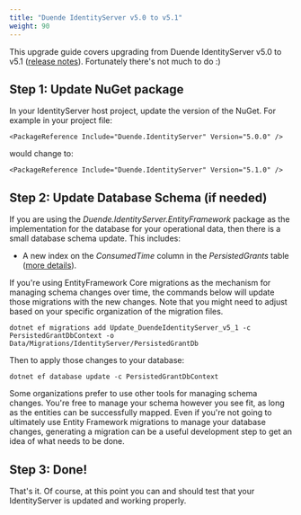 ```yaml
---
title: "Duende IdentityServer v5.0 to v5.1"
weight: 90
---
```


This upgrade guide covers upgrading from Duende IdentityServer v5.0 to v5.1 ([release notes](https://github.com/DuendeSoftware/IdentityServer/releases/tag/5.1.0)). Fortunately there's not much to do :)

## Step 1: Update NuGet package

In your IdentityServer host project, update the version of the NuGet. 
For example in your project file:

```
<PackageReference Include="Duende.IdentityServer" Version="5.0.0" />
```

would change to: 

```
<PackageReference Include="Duende.IdentityServer" Version="5.1.0" />
```

## Step 2: Update Database Schema (if needed)

If you are using the *Duende.IdentityServer.EntityFramework* package as the implementation for the database for your operational data, then there is a small database schema update.
This includes:

* A new index on the *ConsumedTime* column in the *PersistedGrants* table ([more details](https://github.com/DuendeSoftware/IdentityServer/pull/84)).

If you're using EntityFramework Core migrations as the mechanism for managing schema changes over time, the commands below will update those migrations with the new changes.
Note that you might need to adjust based on your specific organization of the migration files.

```
dotnet ef migrations add Update_DuendeIdentityServer_v5_1 -c PersistedGrantDbContext -o Data/Migrations/IdentityServer/PersistedGrantDb
```

Then to apply those changes to your database:

```
dotnet ef database update -c PersistedGrantDbContext
```

Some organizations prefer to use other tools for managing schema changes. You're free to manage your schema however you see fit, as long as the entities can be successfully mapped. Even if you're not going to ultimately use Entity Framework migrations to manage your database changes, generating a migration can be a useful development step to get an idea of what needs to be done.

## Step 3: Done!

That's it. Of course, at this point you can and should test that your IdentityServer is updated and working properly.
